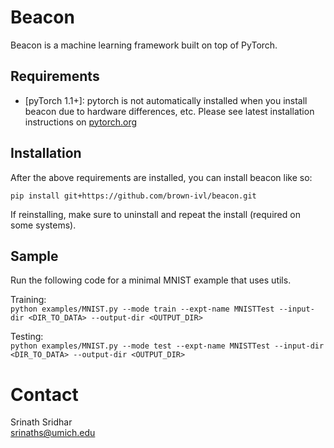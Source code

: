 # Beacon
Beacon is a machine learning framework built on top of PyTorch.

## Requirements

- [pyTorch 1.1+]: pytorch is not automatically installed when you install beacon due to hardware differences, etc. Please see latest installation instructions on [pytorch.org][1]


## Installation

After the above requirements are installed, you can install beacon like so:

`pip install git+https://github.com/brown-ivl/beacon.git`

If reinstalling, make sure to uninstall and repeat the install (required on some systems).

## Sample
Run the following code for a minimal MNIST example that uses utils.

Training:  
`python examples/MNIST.py --mode train --expt-name MNISTTest --input-dir <DIR_TO_DATA> --output-dir <OUTPUT_DIR>`


Testing:  
`python examples/MNIST.py --mode test --expt-name MNISTTest --input-dir <DIR_TO_DATA> --output-dir <OUTPUT_DIR>`

# Contact
Srinath Sridhar  
[srinaths@umich.edu][2]

[1]: https://pytorch.org/
[2]: [mailto:srinaths@umich.edu]
